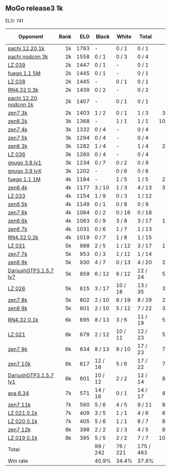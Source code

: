 ## MoGo release3 1k ##

ELO: 741

Opponent | Rank | ELO | Black | White | Total | Win rate
---------|-----:|----:|-------|-------|-------|-------:
[pachi 12.20 1k](pachi%2012.20%201k.md) | 1k | 1793 | - | 0 / 1 | 0 / 1 | 0.0%
[pachi nodcnn 3k](pachi%20nodcnn%203k.md) | 2k | 1558 | 0 / 1 | 0 / 3 | 0 / 4 | 0.0%
[LZ 039](LZ%20039.md) | 2k | 1447 | 0 / 1 | - | 0 / 1 | 0.0%
[fuego 1.1 5M](fuego%201.1%205M.md) | 2k | 1445 | 0 / 1 | - | 0 / 1 | 0.0%
[LZ 038](LZ%20038.md) | 2k | 1445 | - | 0 / 1 | 0 / 1 | 0.0%
[RN4.32 0.3k](RN4.32%200.3k.md) | 2k | 1439 | 0 / 2 | - | 0 / 2 | 0.0%
[pachi 12.20 nodcnn 1k](pachi%2012.20%20nodcnn%201k.md) | 2k | 1407 | - | 0 / 1 | 0 / 1 | 0.0%
[zen7 3k](zen7%203k.md) | 2k | 1403 | 1 / 2 | 0 / 1 | 1 / 3 | 33.3%
[zen6 2k](zen6%202k.md) | 3k | 1368 | - | 1 / 1 | 1 / 1 | 100.0%
[zen7 4k](zen7%204k.md) | 3k | 1332 | 0 / 4 | - | 0 / 4 | 0.0%
[zen7 5k](zen7%205k.md) | 3k | 1294 | 0 / 4 | - | 0 / 4 | 0.0%
[zen6 3k](zen6%203k.md) | 3k | 1282 | 1 / 4 | - | 1 / 4 | 25.0%
[LZ 036](LZ%20036.md) | 3k | 1260 | 0 / 4 | - | 0 / 4 | 0.0%
[gnugo 3.8 lv1](gnugo%203.8%20lv1.md) | 3k | 1234 | 0 / 7 | 0 / 2 | 0 / 9 | 0.0%
[gnugo 3.8 lvX](gnugo%203.8%20lvX.md) | 3k | 1202 | - | 0 / 6 | 0 / 6 | 0.0%
[fuego 1.1 1M](fuego%201.1%201M.md) | 4k | 1184 | - | 1 / 5 | 1 / 5 | 20.0%
[zen6 4k](zen6%204k.md) | 4k | 1177 | 3 / 10 | 1 / 3 | 4 / 13 | 30.8%
[LZ 033](LZ%20033.md) | 4k | 1154 | 1 / 9 | 0 / 3 | 1 / 12 | 8.3%
[zen6 5k](zen6%205k.md) | 4k | 1149 | 0 / 1 | 0 / 8 | 0 / 9 | 0.0%
[zen7 6k](zen7%206k.md) | 4k | 1064 | 0 / 2 | 0 / 16 | 0 / 18 | 0.0%
[zen6 6k](zen6%206k.md) | 4k | 1063 | 0 / 9 | 3 / 8 | 3 / 17 | 17.6%
[zen6 7k](zen6%207k.md) | 4k | 1031 | 0 / 6 | 1 / 7 | 1 / 13 | 7.7%
[RN4.32 0.2k](RN4.32%200.2k.md) | 4k | 1019 | 0 / 7 | 1 / 8 | 1 / 15 | 6.7%
[LZ 031](LZ%20031.md) | 5k | 988 | 2 / 5 | 1 / 12 | 3 / 17 | 17.6%
[zen7 7k](zen7%207k.md) | 5k | 953 | 0 / 3 | 1 / 11 | 1 / 14 | 7.1%
[zen6 8k](zen6%208k.md) | 5k | 930 | 4 / 7 | 0 / 13 | 4 / 20 | 20.0%
[DariushGTP3.1.5.7 lv7](DariushGTP3.1.5.7%20lv7.md) | 5k | 859 | 6 / 12 | 6 / 12 | 12 / 24 | 50.0%
[LZ 026](LZ%20026.md) | 5k | 815 | 3 / 17 | 10 / 18 | 13 / 35 | 37.1%
[zen7 8k](zen7%208k.md) | 5k | 802 | 2 / 10 | 6 / 19 | 8 / 29 | 27.6%
[zen6 9k](zen6%209k.md) | 5k | 801 | 2 / 10 | 5 / 12 | 7 / 22 | 31.8%
[RN4.32 0.1k](RN4.32%200.1k.md) | 6k | 695 | 8 / 13 | 3 / 6 | 11 / 19 | 57.9%
[LZ 021](LZ%20021.md) | 6k | 679 | 2 / 12 | 10 / 11 | 12 / 23 | 52.2%
[zen7 9k](zen7%209k.md) | 6k | 634 | 8 / 13 | 9 / 10 | 17 / 23 | 73.9%
[zen7 10k](zen7%2010k.md) | 6k | 617 | 12 / 16 | 5 / 6 | 17 / 22 | 77.3%
[DariushGTP3.1.5.7 lv1](DariushGTP3.1.5.7%20lv1.md) | 6k | 601 | 10 / 12 | 2 / 2 | 12 / 14 | 85.7%
[aya 6.34](aya%206.34.md) | 7k | 571 | 14 / 16 | 0 / 1 | 14 / 17 | 82.4%
[zen7 11k](zen7%2011k.md) | 7k | 560 | 5 / 6 | 4 / 5 | 9 / 11 | 81.8%
[LZ 021 0.1k](LZ%20021%200.1k.md) | 7k | 409 | 3 / 5 | 1 / 1 | 4 / 6 | 66.7%
[LZ 020 0.1k](LZ%20020%200.1k.md) | 7k | 405 | 5 / 6 | 1 / 1 | 6 / 7 | 85.7%
[zen7 12k](zen7%2012k.md) | 8k | 398 | 2 / 2 | 2 / 3 | 4 / 5 | 80.0%
[LZ 019 0.1k](LZ%20019%200.1k.md) | 8k | 395 | 5 / 5 | 2 / 2 | 7 / 7 | 100.0%
Total | | | 99 / 242 | 76 / 221 | 175 / 463 | 
Win rate| | | 40.9% | 34.4% | 37.8% | 

